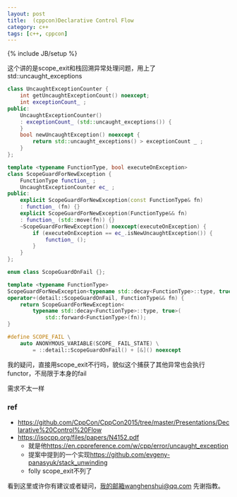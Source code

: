 ```yaml
---
layout: post
title:  (cppcon)Declarative Control Flow
category: c++
tags: [c++, cppcon]
---
```

{% include JB/setup %}

这个讲的是scope_exit和栈回溯异常处理问题，用上了std::uncaught_exceptions

```c++
class UncaughtExceptionCounter {
	int getUncaughtExceptionCount() noexcept;
	int exceptionCount_ ;
public:
	UncaughtExceptionCounter()
	: exceptionCount_ (std::uncaught_exceptions()) {
	}
	bool newUncaughtException() noexcept {
		return std::uncaught_exceptions() > exceptionCount _ ;
	}
};

template <typename FunctionType, bool executeOnException>
class ScopeGuardForNewException {
	FunctionType function_ ;
	UncaughtExceptionCounter ec_ ;
public:
	explicit ScopeGuardForNewException(const FunctionType& fn)
	: function_ (fn) {}
	explicit ScopeGuardForNewException(FunctionType&& fn)
	: function_ (std::move(fn)) {}
	~ScopeGuardForNewException() noexcept(executeOnException) {
		if (executeOnException == ec_.isNewUncaughtException()) {
			function_ ();
		}
	}
};

enum class ScopeGuardOnFail {};

template <typename FunctionType>
ScopeGuardForNewException<typename std::decay<FunctionType>::type, true>
operator+(detail::ScopeGuardOnFail, FunctionType&& fn) {
	return ScopeGuardForNewException<
		typename std::decay<FunctionType>::type, true>(
			std::forward<FunctionType>(fn));
}

#define SCOPE_FAIL \
	auto ANONYMOUS_VARIABLE(SCOPE_ FAIL_STATE) \
		= ::detail::ScopeGuardOnFail() + [&]() noexcept
```



我的疑问，直接用scope_exit不行吗，貌似这个捕获了其他异常也会执行functor，不局限于本身的fail

需求不太一样



### ref

- https://github.com/CppCon/CppCon2015/tree/master/Presentations/Declarative%20Control%20Flow
- <https://isocpp.org/files/papers/N4152.pdf> 
  - 就是他<https://en.cppreference.com/w/cpp/error/uncaught_exception>
  - 提案中提到的一个实现<https://github.com/evgeny-panasyuk/stack_unwinding>
  - folly scope_exit不列了

看到这里或许你有建议或者疑问，我的邮箱wanghenshui@qq.com 先谢指教。